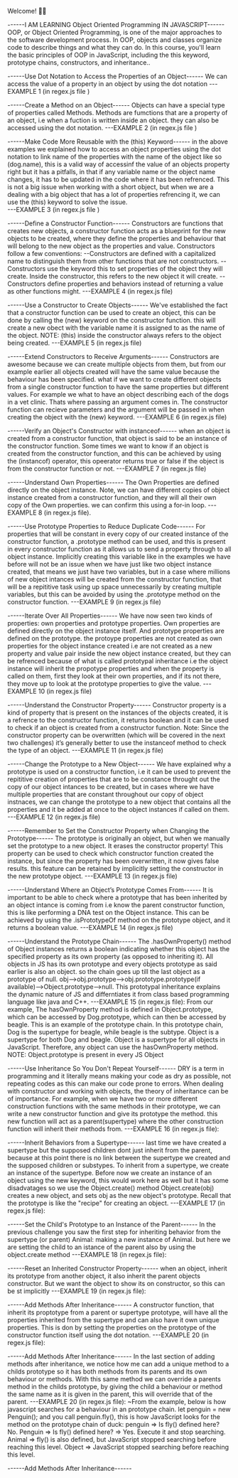 Welcome! 👋😊

------I AM LEARNING Object Oriented Programming IN JAVASCRIPT------
OOP, or Object Oriented Programming, is one of the major approaches to the software development process. In OOP, objects and classes organize code to describe things and what they can do.
In this course, you'll learn the basic principles of OOP in JavaScript, including the this keyword, prototype chains, constructors, and inheritance..

------Use Dot Notation to Access the Properties of an Object------
We can access the value of a property in an object by using the dot notation
---EXAMPLE 1 (in regex.js file )

------Create a Method on an Object------
Objects can have a special type of properties called Methods. Methods are fumctions that are a property of an object, i.e when a fuction is written inside an object. they can also be accessed using the dot notation.
---EXAMPLE 2 (in regex.js file )

------Make Code More Reusable with the (this) Keyword------
in the above examples we explained how to access an object properties using the dot notation to link name of the properties with the name of the object like so (dog.name), this is a valid way of accessinf the value of an objects property right but it has a pitfalls, in that if any variable name or the object name changes, it has to be updated in the code where it has been refrenced. This is not a big issue when working with a short object, but when we are a dealing with a big object that has a lot of properties refrencing it, we can use the (this) keyword to solve the issue.  
---EXAMPLE 3 (in regex.js file )

------Define a Constructor Function------
Constructors are functions that creates new objects, a constructor function acts as a blueprint for the new objects to be created, where they define the properties and behaviour that will belong to the new object as the properties and value.
Constructors follow a few conventions:
--Constructors are defined with a capitalized name to distinguish them from other functions that are not constructors.
--Constructors use the keyword this to set properties of the object they will create. Inside the constructor, this refers to the new object it will create.
--Constructors define properties and behaviors instead of returning a value as other functions might.
---EXAMPLE 4 (in regex.js file)

------Use a Constructor to Create Objects------
We've established the fact that a constructor function can be used to create an object, this can be done by calling the (new) keyword on the constructor function. this will create a new obect with the variable name it is assigned to as the name of the object.
NOTE: (this) inside the constructor always refers to the object being created.
---EXAMPLE 5 (in regex.js file)

------Extend Constructors to Receive Arguments------
Constructors are awesome because we can create multiple objects from them, but from our example earlier all objects created will have the same value because the behaviour has been specified. what if we want to create different objects from a single constructor function to have the same properties but different values. For example we what to have an object describing each of the dogs in a vet clinic. Thats where passing an argument comes in. The constructor function can recieve parameters and the argument will be passed in when creating the object with the (new) keyword.
---EXAMPLE 6 (in regex.js file)

------Verify an Object's Constructor with instanceof------
when an object is created from a constructor function, that object is said to be an instance of the constructor function. Some times we want to know if an object is created from the constructor function, and this can be achieved by using the (instancof) operator, this opeerator returns true or false if the object is from the constructor function or not.
---EXAMPLE 7 (in regex.js file)

------Understand Own Properties------
The Own Properties are defined directly on the object instance. Note, we can have different copies of object instance created from a constructor function, and they will all their own copy of the Own properties. we can confirm this using a for-in loop.
---EXAMPLE 8 (in regex.js file).

------Use Prototype Properties to Reduce Duplicate Code------
For properties that will be constant in every copy of our created instance of the constructor function, a .prototype method can be used, and this is present in every constructor function as it allows us to send a property through to all object instance. Implicitly creating this variable like in the examples we have before will not be an issue when we have just like two object instance created, that means we just have two variables, but in a case where millions of new object intances will be created from the constructor function, that will be a repititive task using up space unnecessarily by creating multiple variables, but this can be avoided by using the .prototype method on the constructor function.
---EXAMPLE 9 (in regex.js file)

------Iterate Over All Properties------
We have now seen two kinds of properties: own properties and prototype properties. Own properties are defined directly on the object instance itself. And prototype properties are defined on the prototype. the protoype properties are not created as own properties for the object instance created i.e are not created as a new property and value pair inside the new object instance created, but they can be refrenced because of what is called prototypal inheritance i.e the object instance will inherit the propotype properties and when the property is called on them, first they look at their own properties, and if its not there, they move up to look at the prototype properties to give the value.
---EXAMPLE 10 (in regex.js file)

------Understand the Constructor Property------
Constructor property is a kind of property that is present on the instances of the objects created, it is a refrence to the constructor function, it returns boolean and it can be used to check if an object is created from a constructor function.
Note: Since the constructor property can be overwritten (which will be covered in the next two challenges) it’s generally better to use the instanceof method to check the type of an object.
---EXAMPLE 11 (in regex.js file)

------Change the Prototype to a New Object------
We have explained why a prototype is used on a constructor function, i.e it can be used to prevent the repititive creation of properties that are to be constance throught out the copy of our object intances to be created, but in cases where we have multiple properties that are constant throughout our copy of object instnaces, we can change the prototype to a new object that contains all the properties and it be added at once to the object instances if called on them.
---EXAMPLE 12 (in regex.js file)

------Remember to Set the Constructor Property when Changing the Prototype------
The prototype is originally an object, but when we manually set the prototype to a new object. It erases the constructor property! This property can be used to check which constructor function created the instance, but since the property has been overwritten, it now gives false results. this feature can be retained by implicitly setting the constructor in the new prototype object.
---EXAMPLE 13 (in regex.js file)

------Understand Where an Object’s Prototype Comes From------
It is important to be able to check where a prototype that has been inherited by an object intance is coming from i.e know the parent constructor function, this is like performing a DNA test on the Object instance. This can be achieved by using the .isPrototypeOf method on the prototype object, and it returns a boolean value.
---EXAMPLE 14 (in regex.js file)

------Understand the Prototype Chain------
The .hasOwnProperty() method of Object instances returns a boolean indicating whether this object has the specified property as its own property (as opposed to inheriting it). All objects in JS has its own prototype and every objects prototype as said earlier is also an object. so the chain goes up till the last object as a prototype of null.
obj-->obj.prototype-->obj.prototype.prototype(if available)-->Object.prototype-->null.
This prototypal inheritance explains the dynamic nature of JS and differntiates it from class based programming language like java and C++.
---EXAMPLE 15 (in regex.js file): From our example,
The hasOwnProperty method is defined in Object.prototype, which can be accessed by Dog.prototype, which can then be accessed by beagle. This is an example of the prototype chain. In this prototype chain, Dog is the supertype for beagle, while beagle is the subtype. Object is a supertype for both Dog and beagle. Object is a supertype for all objects in JavaScript. Therefore, any object can use the hasOwnProperty method.
NOTE: Object.prototype is present in every JS Object

------Use Inheritance So You Don't Repeat Yourself------
DRY is a term in programming and it literally means making your code as dry as possible, not repeating codes as this can make our code prone to errors. When dealing with constructor and working with objects, the theory of inheritance can be of importance.
For example, when we have two or more different construction functions with the same methods in their prototype, we can write a new constructor function and give its prototype the method. this new function will act as a parent(supertype) where the other construction function will inherit their methods from.
---EXAMPLE 16 (in regex.js file):

------Inherit Behaviors from a Supertype------
last time we have created a supertype but the supposed children dont just inherit from the parent, because at this point there is no link between the supertype we created and the supposed children or substypes. To inherit from a supertype, we create an instance of the supertype. Before now we create an instance of an object using the new keyword, this would work here as well but it has some disadvatages so we use the Object.create() method
Object.create(obj) creates a new object, and sets obj as the new object's prototype. Recall that the prototype is like the "recipe" for creating an object.
---EXAMPLE 17 (in regex.js file):

------Set the Child's Prototype to an Instance of the Parent------
In the previous challenge you saw the first step for inheriting behavior from the supertype (or parent) Animal: making a new instance of Animal. but here we are setting the child to an istance of the parent also by using the object.create method
---EXAMPLE 18 (in regex.js file):

------Reset an Inherited Constructor Property------
when an object, inherit its prototype from another object, it also inherit the parent objects constructor. But we want the object to show its on constructor, so this can be st implicitly
---EXAMPLE 19 (in regex.js file):

------Add Methods After Inheritance------
A constructor function, that inherit its proptotype from a parent or supertype prototype, will have all the properties inherited from the supertype and can also have it own unique properties. This is don by setting the properties on the prototype of the constructor function itself using the dot notation.
---EXAMPLE 20 (in regex.js file):

------Add Methods After Inheritance------
In the last section of adding methods after inheritance, we notice how me can add a unique method to a childs prototype so it has both methods from its parents and its own behaviour or methods. With this same method we can override a parents method in the childs prototype, by giving the child a behaviour or method the same name as it is given in the parent, this will override that of the parent.
---EXAMPLE 20 (in regex.js file):
~From the example, below is how javascript searches for a behaviour in an prototype chain.
let penguin = new Penguin(); and you call penguin.fly(), this is how JavaScript looks for the method on the prototype chain of duck:
penguin => Is fly() defined here? No.
Penguin => Is fly() defined here? => Yes. Execute it and stop searching.
Animal => fly() is also defined, but JavaScript stopped searching before reaching this level.
Object => JavaScript stopped searching before reaching this level.

------Add Methods After Inheritance------
